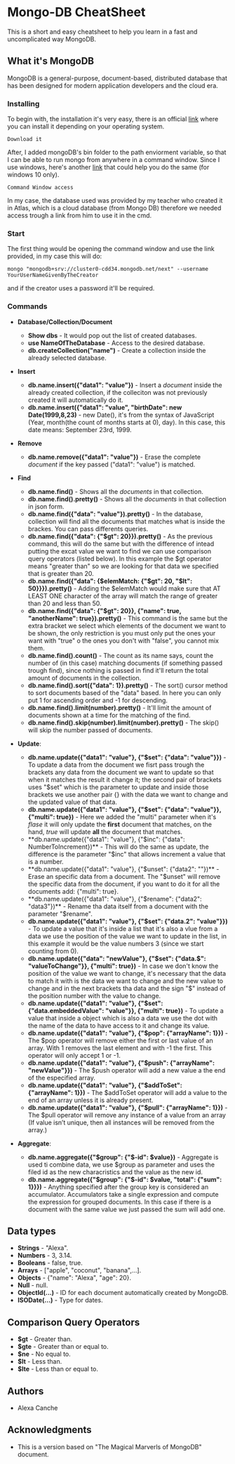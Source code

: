 # Mongo-DB CheatSheet

This is a short and easy cheatsheet to help you learn in a fast and uncomplicated way MongoDB.

## What it's MongoDB

MongoDB is a general-purpose, document-based, distributed database that has been designed for modern application developers and the cloud era.

### Installing

To begin with, the installation it's very easy, there is an official [link](https://docs.mongodb.com/manual/administration/install-community/) where you can install it depending on your operating system.

```
Download it
```

After, I added mongoDB's bin folder to the path enviorment variable, so that I can be able to run mongo from anywhere in a command window. Since I use windows, here's another [link](https://dangphongvanthanh.wordpress.com/2017/06/12/add-mongos-bin-folder-to-the-path-environment-variable/) that could help you do the same (for windows 10 only).

```
Command Window access
```

In my case, the database used was provided by my teacher who created it in Atlas, which is a cloud database (from Mongo DB) therefore we needed access trough a link from him to use it in the cmd.

### Start

The first thing would be opening the command window and use the link provided, in my case this will do: 

```
mongo "mongodb+srv://cluster0-cdd34.mongodb.net/next" --username YourUserNameGivenByTheCreator
```
and if the creator uses a password it'll be required. 

### Commands

* **Database/Collection/Document**
  * **Show dbs** - It would pop out the list of created databases.
  * **use NameOfTheDatabase** - Access to the desired database.
  * **db.createCollection("name")** - Create a collection inside the already selected database.
  
* **Insert**
  * **db.name.insert({"data1": "value"})** - Insert a *document* inside the already created collection, if the colleciton was not previously created it will automatically do it. 
  * **db.name.insert({"data1": "value", "birthDate": new Date(1999,8,23)** - new Date(), it's from the syntax of JavaScript (Year, month(the count of months starts at 0), day). In this case, this date means: September 23rd, 1999.
  
* **Remove**
  * **db.name.remove({"data1": "value"})** - Erase the complete *document* if the key passed ("data1": "value") is matched.
  
* **Find**
  * **db.name.find()** - Shows all the *documents* in that collection.
  * **db.name.find().pretty()** - Shows all the *documents* in that collection in json form.
  * **db.name.find({"data": "value"}).pretty()** - In the database, collection will find all the documents that matches what is inside the brackes. You can pass differents queries.
  * **db.name.find({"data": {"$gt": 20}}).pretty()** - As the previous command, this will do the same but with the difference of intead putting the excat value we want to find we can use comparison query operators (listed below). In this example the $gt operator means "greater than" so we are looking for that data we specified that is greater than 20. 
  * **db.name.find({"data": {$elemMatch: {"$gt": 20, "$lt": 50}}}).pretty()** - Adding the $elemMatch would make sure that AT LEAST ONE character of the array will match the range of greater than 20 and less than 50.
  * **db.name.find({"data": {"$gt": 20}}, {"name": true, "anotherName": true}).pretty()** - This command is the same but the extra bracket we select which elements of the document we want to be shown, the only restriction is you must only put the ones your want with "true" o the ones you don't with "false", you cannot mix them.
  * **db.name.find().count()** - The count as its name says, count the number of (in this case) matching documents (if something passed trough find), since nothing is passed in find it'll return the total amount of documents in the collection.
  * **db.name.find().sort({"data": 1}).pretty()** - The sort() cursor method to sort documents based of the "data" based. In here you can only put 1 for ascending order and -1 for descending. 
  * **db.name.find().limit(number).pretty()** - It'll limit the amount of documents shown at a time for the matching of the find.
  * **db.name.find().skip(number).limit(number).pretty()** - The skip() will skip the number passed of documents.
  
* **Update**:
  * **db.name.update({"data1": "value"}, {"$set": {"data": "value"}})** - To update a data from the document we fisrt pass trough the brackets any data from the document we want to update so that when it matches the result it change it; the second pair of brackets uses "$set" which is the parameter to update and inside those brackets we use another pair {} with the data we want to change and the updated value of that data.
  * **db.name.update({"data1": "value"}, {"$set": {"data": "value"}}, {"multi": true})** - Here we added the "multi" parameter when it's *flase* it will only update the **first** document that matches, on the hand, *true* will update **all** the document that matches.
  * **db.name.update({"data1": "value"}, {"$inc": {"data": NumberToIncrement})** - This will do the same as update, the difference is the parameter "$inc" that allows increment a value that is a number.
  * **db.name.update({"data1": "value"}, {"$unset": {"data2": ""})** - Erase an specific data from a document. The "$unset" will remove the specific data from the document, if you want to do it for all the documents add: {"multi": true}.
  * **db.name.update({"data1": "value"}, {"$rename": {"data2": "data3"})** - Rename tha data itself from a document with the parameter "$rename".
  * **db.name.update({"data1": "value"}, {"$set": {"data.2": "value"}})** - To update a value that it's inside a list that it's also a vlue from a data we use the position of the value we want to update in the list, in this example it would be the value numbers 3 (since we start counting from 0). 
  * **db.name.update({"data": "newValue"}, {"$set": {"data.$": "valueToChange"}}, {"multi": true})** - In case we don't know the position of the value we want to change, it's necessary that the data to match it with is the data we want to change and the new value to change and in the next brackets tha data and the sign "$" instead of the position number with the value to change. 
  * **db.name.update({"data1": "value"}, {"$set": {"data.embeddedValue": "value"}}, {"multi": true})** - To update a value that inside a object which is also a data we use the dot with the name of the data to have access to it and change its value.
  * **db.name.update({"data1": "value"}, {"$pop": {"arrayName": 1}})** - The $pop operator will remove either the first or last value of an array. With 1 removes the last element and with -1 the first. This operator will only accept 1 or -1.
  * **db.name.update({"data1": "value"}, {"$push": {"arrayName": "newValue"}})** - The $push operator will add a new value a the end of the especified array.
  * **db.name.update({"data1": "value"}, {"$addToSet": {"arrayName": 1}})** - The $addToSet operator will add a value to the end of an array unless it is already present.
  * **db.name.update({"data1": "value"}, {"$pull": {"arrayName": 1}})** - The $pull operator will remove any instance of a value from an array (If value isn’t unique, then all instances will be removed from the array.)
  
* **Aggregate**:
  * **db.name.aggregate({"$group": {"$-id": $value})** - Aggregate is used ti combine data, we use $group as parameter and uses the filed id as the new characristics and the value as the new id.
  * **db.name.aggregate({"$group": {"$-id": $value, "total": {"sum": 1}}})** - Anything specified after the group key is considered an accumulator. Accumulators take a single expression and compute the expression for grouped documents. In this case if there is a document with the same value we just passed the sum will add one.

## Data types 

* **Strings** - "Alexa".
* **Numbers** - 3, 3.14.
* **Booleans** - false, true.
* **Arrays** - ["apple", "coconut", "banana",...].
* **Objects** - {"name": "Alexa", "age": 20}.
* **Null** - null.
* **ObjectId(...)** - ID for each document automatically created by MongoDB.
* **ISODate(...)** - Type for dates.

## Comparison Query Operators

* **$gt** - Greater than.
* **$gte** - Greater than or equal to.
* **$ne** - No equal to.
* **$lt** - Less than.
* **$lte** - Less than or equal to.

## Authors

* Alexa Canche 

## Acknowledgments

* This is a version based on "The Magical Marverls of MongoDB" document.
